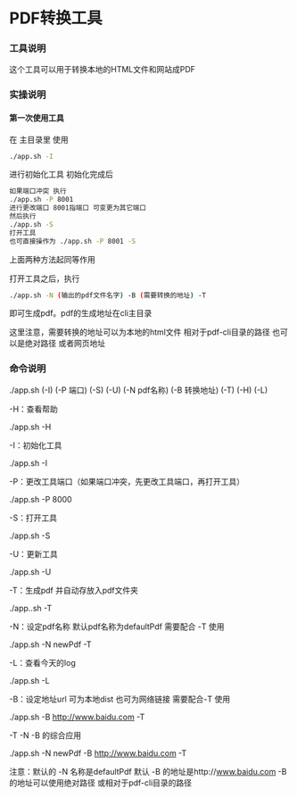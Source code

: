 # PDF转换工具

### 工具说明

这个工具可以用于转换本地的HTML文件和网站成PDF

### 实操说明

#### 第一次使用工具

在 主目录里 使用 
```bash
./app.sh -I 
```
进行初始化工具 初始化完成后
```bash
如果端口冲突 执行
./app.sh -P 8001
进行更改端口 8001指端口 可变更为其它端口
然后执行
./app.sh -S 
打开工具
也可直接操作为 ./app.sh -P 8001 -S
```
上面两种方法起同等作用

打开工具之后，执行
```bash
./app.sh -N (输出的pdf文件名字) -B (需要转换的地址) -T
```
即可生成pdf。pdf的生成地址在cli主目录

这里注意，需要转换的地址可以为本地的html文件 相对于pdf-cli目录的路径 也可以是绝对路径 或者网页地址

### 命令说明

./app.sh (-I) (-P 端口) (-S) (-U) (-N pdf名称) (-B 转换地址) (-T) (-H) (-L)

-H：查看帮助

./app.sh -H

-I：初始化工具

./app.sh -I

-P：更改工具端口（如果端口冲突，先更改工具端口，再打开工具）

./app.sh -P 8000

-S：打开工具

./app.sh -S

-U：更新工具

./app.sh -U

-T：生成pdf 并自动存放入pdf文件夹

./app..sh -T

-N：设定pdf名称 默认pdf名称为defaultPdf 需要配合 -T 使用

./app.sh -N newPdf -T

-L：查看今天的log

./app.sh -L

-B：设定地址url 可为本地dist 也可为网络链接 需要配合-T 使用

./app.sh -B http://www.baidu.com -T

-T -N -B 的综合应用

./app.sh -N newPdf -B http://www.baidu.com -T

注意：默认的 -N 名称是defaultPdf 默认 -B 的地址是http://www.baidu.com -B 的地址可以使用绝对路径 或相对于pdf-cli目录的路径
